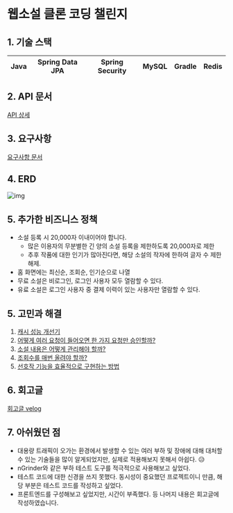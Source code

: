 # 웹소설 클론 코딩 챌린지
## 1. 기술 스택
|Java|Spring Data JPA|Spring Security|MySQL|Gradle|Redis|
|---|---|---|---|---|---|

## 2. API 문서
[API 상세](https://github.com/jindaram-stu/Numble_Novel_Clone/blob/master/API.md)

## 3. 요구사항
[요구사항 문서](https://www.notion.so/jinsb/78a2aef8230c42448831353ba5e5be4d)

## 4. ERD
![img](https://velog.velcdn.com/images/jindaram-stu/post/fa0b46d1-179e-44c9-989a-c8b5e61f105c/image.png)

## 5. 추가한 비즈니스 정책
- 소설 등록 시 20,000자 이내이어야 합니다.
    - 많은 이용자의 무분별한 긴 양의 소설 등록을 제한하도록 20,000자로 제한
    - 추후 작품에 대한 인기가 많아진다면, 해당 소설의 작자에 한하여 글자 수 제한 해제.
- 홈 화면에는 최신순, 조회순, 인기순으로 나열
- 무료 소설은 비로그인, 로그인 사용자 모두 열람할 수 있다.
- 유료 소설은 로그인 사용자 중 결제 이력이 있는 사용자만 열람할 수 있다.
## 5. 고민과 해결
1. [캐시 성능 개선기](https://jinsb.notion.site/a40bd22c30b94970b8355eb0b2009263)
2. [어떻게 여러 요청이 들어오면 한 가지 요청만 승인할까?](https://jinsb.notion.site/2ff1b00a58b340458c693e98e5c9e9f7)
3. [소설 내용은 어떻게 관리해야 할까?](https://www.notion.so/jinsb/21aa346d88334751a1724d6ac8c805fb)
4. [조회수를 매번 올려야 할까?](https://www.notion.so/jinsb/228cdcfbe9824aab96f1ac42370e3dba)
5. [선호작 기능을 효율적으로 구현하는 방법](https://www.notion.so/jinsb/78a2aef8230c42448831353ba5e5be4d)

## 6. 회고글
[회고글 velog](https://velog.io/@jindaram-stu/%EB%84%98%EB%B8%94-%ED%9A%8C%EA%B3%A0-%EC%9B%B9%EC%86%8C%EC%84%A4-%ED%81%B4%EB%A1%A0%EC%BD%94%EB%94%A9-%EC%B1%8C%EB%A6%B0%EC%A7%80)

## 7. 아쉬웠던 점
- 대용량 트래픽이 오가는 환경에서 발생할 수 있는 여러 부하 및 장애에 대해 대처할 수 있는 기술들을 많이 알게되었지만, 실제로 적용해보지 못해서 아쉽다. 😥
- nGrinder와 같은 부하 테스트 도구를 적극적으로 사용해보고 싶었다.
- 테스트 코드에 대한 신경을 쓰지 못했다. 동시성이 중요했던 프로젝트이니 만큼, 해당 부분은 테스트 코드를 작성하고 싶었다.
- 프론트엔드를 구성해보고 싶었지만, 시간이 부족했다.
등 나머지 내용은 회고글에 작성하였습니다.
